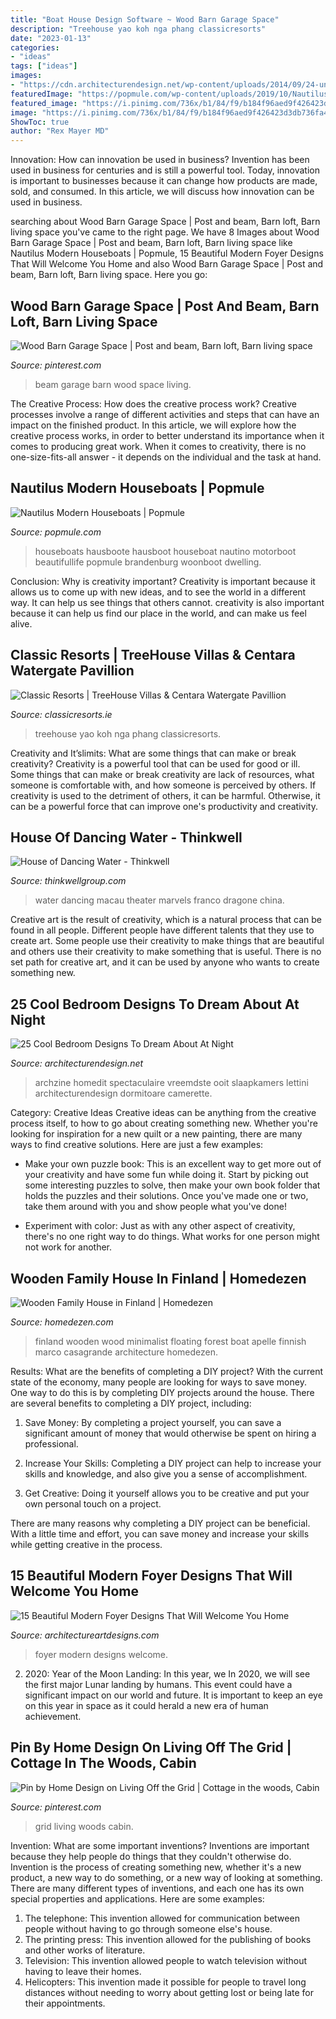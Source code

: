 ```yaml
---
title: "Boat House Design Software ~ Wood Barn Garage Space"
description: "Treehouse yao koh nga phang classicresorts"
date: "2023-01-13"
categories:
- "ideas"
tags: ["ideas"]
images:
- "https://cdn.architecturendesign.net/wp-content/uploads/2014/09/24-unique-bed-in-car-shape.jpg"
featuredImage: "https://popmule.com/wp-content/uploads/2019/10/Nautilus-Modern-Houseboats.jpg"
featured_image: "https://i.pinimg.com/736x/b1/84/f9/b184f96aed9f426423d3db736fa455ee.jpg"
image: "https://i.pinimg.com/736x/b1/84/f9/b184f96aed9f426423d3db736fa455ee.jpg"
ShowToc: true
author: "Rex Mayer MD"
---
```



Innovation: How can innovation be used in business?
Invention has been used in business for centuries and is still a powerful tool. Today, innovation is important to businesses because it can change how products are made, sold, and consumed. In this article, we will discuss how innovation can be used in business.

	

		
searching about Wood Barn Garage Space | Post and beam, Barn loft, Barn living space you've came to the right page. We have 8 Images about Wood Barn Garage Space | Post and beam, Barn loft, Barn living space like Nautilus Modern Houseboats | Popmule, 15 Beautiful Modern Foyer Designs That Will Welcome You Home and also Wood Barn Garage Space | Post and beam, Barn loft, Barn living space. Here you go:
		
    
## Wood Barn Garage Space | Post And Beam, Barn Loft, Barn Living Space

<img loading=lazy src="https://i.pinimg.com/736x/b1/84/f9/b184f96aed9f426423d3db736fa455ee.jpg" onerror="this.onerror=null;this.src='https://tse2.mm.bing.net/th?id=OIP.RCh1KHwjzFBpDhRb52p7vgHaLG&amp;pid=15.1';" alt="Wood Barn Garage Space | Post and beam, Barn loft, Barn living space">

_Source: pinterest.com_

>beam garage barn wood space living. 

	

The Creative Process: How does the creative process work?
Creative processes involve a range of different activities and steps that can have an impact on the finished product. In this article, we will explore how the creative process works, in order to better understand its importance when it comes to producing great work.
When it comes to creativity, there is no one-size-fits-all answer - it depends on the individual and the task at hand.

    
## Nautilus Modern Houseboats | Popmule

<img loading=lazy src="https://popmule.com/wp-content/uploads/2019/10/Nautilus-Modern-Houseboats.jpg" onerror="this.onerror=null;this.src='https://tse3.mm.bing.net/th?id=OIP.Nh2fcL_iANhfvs387ET96gHaFB&amp;pid=15.1';" alt="Nautilus Modern Houseboats | Popmule">

_Source: popmule.com_

>houseboats hausboote hausboot houseboat nautino motorboot beautifullife popmule brandenburg woonboot dwelling. 

	

Conclusion: Why is creativity important?
Creativity is important because it allows us to come up with new ideas, and to see the world in a different way. It can help us see things that others cannot. creativity is also important because it can help us find our place in the world, and can make us feel alive.

    
## Classic Resorts | TreeHouse Villas &amp; Centara Watergate Pavillion

<img loading=lazy src="https://www.classicresorts.ie/images/4469411536204_2" onerror="this.onerror=null;this.src='https://tse1.mm.bing.net/th?id=OIP.T4I5GBg9CUsqhSTiSH-h9gHaDi&amp;pid=15.1';" alt="Classic Resorts | TreeHouse Villas &amp; Centara Watergate Pavillion">

_Source: classicresorts.ie_

>treehouse yao koh nga phang classicresorts. 

	

Creativity and It’slimits: What are some things that can make or break creativity?
Creativity is a powerful tool that can be used for good or ill. Some things that can make or break creativity are lack of resources, what someone is comfortable with, and how someone is perceived by others. If creativity is used to the detriment of others, it can be harmful. Otherwise, it can be a powerful force that can improve one's productivity and creativity.

    
## House Of Dancing Water - Thinkwell

<img loading=lazy src="https://thinkwellgroup.com/wp-content/uploads/2016/07/C9X5931-1600-2.jpg" onerror="this.onerror=null;this.src='https://tse2.mm.bing.net/th?id=OIP.70rmP3IDghKTbKWw9_VLLwHaLG&amp;pid=15.1';" alt="House of Dancing Water - Thinkwell">

_Source: thinkwellgroup.com_

>water dancing macau theater marvels franco dragone china. 

	

Creative art is the result of creativity, which is a natural process that can be found in all people. Different people have different talents that they use to create art. Some people use their creativity to make things that are beautiful and others use their creativity to make something that is useful. There is no set path for creative art, and it can be used by anyone who wants to create something new.

    
## 25 Cool Bedroom Designs To Dream About At Night

<img loading=lazy src="https://cdn.architecturendesign.net/wp-content/uploads/2014/09/24-unique-bed-in-car-shape.jpg" onerror="this.onerror=null;this.src='https://tse3.mm.bing.net/th?id=OIP.-4ELo5yXT_nqAxC_ig_rRgHaGM&amp;pid=15.1';" alt="25 Cool Bedroom Designs To Dream About At Night">

_Source: architecturendesign.net_

>archzine homedit spectaculaire vreemdste ooit slaapkamers lettini architecturendesign dormitoare camerette. 

	

Category: Creative Ideas
Creative ideas can be anything from the creative process itself, to how to go about creating something new. Whether you're looking for inspiration for a new quilt or a new painting, there are many ways to find creative solutions. Here are just a few examples: 
- Make your own puzzle book: This is an excellent way to get more out of your creativity and have some fun while doing it. Start by picking out some interesting puzzles to solve, then make your own book folder that holds the puzzles and their solutions. Once you've made one or two, take them around with you and show people what you've done! 

- Experiment with color: Just as with any other aspect of creativity, there's no one right way to do things. What works for one person might not work for another.

    
## Wooden Family House In Finland | Homedezen

<img loading=lazy src="http://www.homedezen.com/wp-content/uploads/2014/09/Wooden-Family-house-in-Finland-29-778x519.jpg" onerror="this.onerror=null;this.src='https://tse3.mm.bing.net/th?id=OIP.wXbad0ef5_4ROUE7Gko2IAEyDM&amp;pid=15.1';" alt="Wooden Family House in Finland | Homedezen">

_Source: homedezen.com_

>finland wooden wood minimalist floating forest boat apelle finnish marco casagrande architecture homedezen. 

	

Results: What are the benefits of completing a DIY project?
With the current state of the economy, many people are looking for ways to save money. One way to do this is by completing DIY projects around the house. There are several benefits to completing a DIY project, including:
1. Save Money: By completing a project yourself, you can save a significant amount of money that would otherwise be spent on hiring a professional.

2. Increase Your Skills: Completing a DIY project can help to increase your skills and knowledge, and also give you a sense of accomplishment.

3. Get Creative: Doing it yourself allows you to be creative and put your own personal touch on a project.

There are many reasons why completing a DIY project can be beneficial. With a little time and effort, you can save money and increase your skills while getting creative in the process.

    
## 15 Beautiful Modern Foyer Designs That Will Welcome You Home

<img loading=lazy src="http://www.architectureartdesigns.com/wp-content/uploads/2016/06/15-Beautiful-Modern-Foyer-Designs-That-Will-Welcome-You-Home-5-630x945.jpg" onerror="this.onerror=null;this.src='https://tse3.mm.bing.net/th?id=OIP.RkUTumkxqSFFOQNnjjlxTAHaLH&amp;pid=15.1';" alt="15 Beautiful Modern Foyer Designs That Will Welcome You Home">

_Source: architectureartdesigns.com_

>foyer modern designs welcome. 

	

2) 2020: Year of the Moon Landing: In this year, we
In 2020, we will see the first major Lunar landing by humans. This event could have a significant impact on our world and future. It is important to keep an eye on this year in space as it could herald a new era of human achievement.

    
## Pin By Home Design On Living Off The Grid | Cottage In The Woods, Cabin

<img loading=lazy src="https://i.pinimg.com/736x/cc/ba/a2/ccbaa29c70aad9190399bdba3d5e4c5b.jpg" onerror="this.onerror=null;this.src='https://tse1.mm.bing.net/th?id=OIP.I-HjSgLaSvR9CsBLzu1kfAHaJQ&amp;pid=15.1';" alt="Pin by Home Design on Living Off the Grid | Cottage in the woods, Cabin">

_Source: pinterest.com_

>grid living woods cabin. 

	

Invention: What are some important inventions?
Inventions are important because they help people do things that they couldn't otherwise do. Invention is the process of creating something new, whether it's a new product, a new way to do something, or a new way of looking at something. There are many different types of inventions, and each one has its own special properties and applications. Here are some examples: 
1. The telephone: This invention allowed for communication between people without having to go through someone else's house.
2. The printing press: This invention allowed for the publishing of books and other works of literature.
3. Television: This invention allowed people to watch television without having to leave their homes.
4. Helicopters: This invention made it possible for people to travel long distances without needing to worry about getting lost or being late for their appointments.

